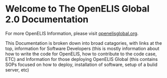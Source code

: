 # Welcome to The OpenELIS Global 2.0 Documentation

For more OpenELIS Information, please visit
[openelisglobal.org](https://openelis-global.org).

This Documentation is broken down into broad catagories, with links at the top,
information for Software Developers (this is mostly information about how to
write the code for OpenELIS, how to contribute to the code case, ETC) and
Information for those deploying OpenELIS Global (this contains SOPs focused on
how to deploy, installation of software, setup of a bulid server, etc)
